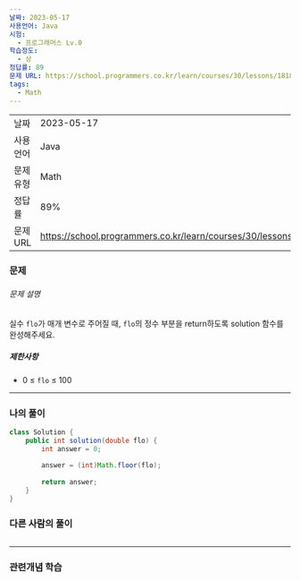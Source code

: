 ```yaml
---
날짜: 2023-05-17
사용언어: Java
시험:
  - 프로그래머스 Lv.0
학습정도:
  - 상
정답률: 89
문제 URL: https://school.programmers.co.kr/learn/courses/30/lessons/181850
tags:
  - Math
---
```

|           |                                                                  |
| --------- | ---------------------------------------------------------------- |
| 날짜      | 2023-05-17                                                       |
| 사용 언어 | Java                                                             |
| 문제 유형 | Math                                                             |
| 정답률    | 89%                                                              |
| 문제 URL  | https://school.programmers.co.kr/learn/courses/30/lessons/181850 |

### 문제

###### 문제 설명

실수 `flo`가 매개 변수로 주어질 때, `flo`의 정수 부분을 return하도록 solution 함수를 완성해주세요.

##### 제한사항

- 0 ≤ `flo` ≤ 100

---

### 나의 풀이

```java
class Solution {
    public int solution(double flo) {
        int answer = 0;
        
        answer = (int)Math.floor(flo);
        
        return answer;
    }
}
```

### 다른 사람의 풀이

```java

```

---
### 관련개념 학습
